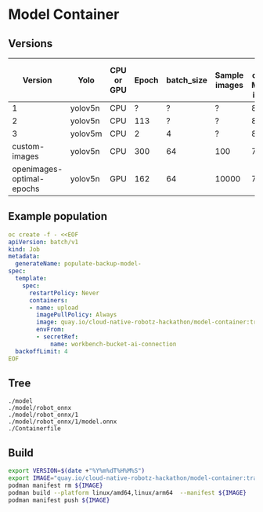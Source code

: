 # Model Container

## Versions

| Version                   | Yolo    | CPU or GPU | Epoch | batch_size | Sample images | Size of the Model in MB |
| ------------------------- | ------- | ---------- | ----- | ---------- | ------------- | ----------------------- |
| 1                         | yolov5n | CPU        | ?     | ?          | ?             | 8                       |
| 2                         | yolov5n | CPU        | 113   | ?          | ?             | 8                       |
| 3                         | yolov5m | CPU        | 2     | 4          | ?             | 80                      |
| custom-images             | yolov5n | CPU        | 300   | 64         | 100           | 7.5                     |
| openimages-optimal-epochs | yolov5n | GPU        | 162   | 64         | 10000         | 7.1                     |

## Example population

```yaml
oc create -f - <<EOF
apiVersion: batch/v1
kind: Job
metadata:
  generateName: populate-backup-model-
spec:
  template:
    spec:
      restartPolicy: Never
      containers:
      - name: upload
        imagePullPolicy: Always
        image: quay.io/cloud-native-robotz-hackathon/model-container:trained-uploader-1.25.83-20250305T155136
        envFrom:
        - secretRef:
            name: workbench-bucket-ai-connection
  backoffLimit: 4
EOF
```

## Tree

```
./model
./model/robot_onnx
./model/robot_onnx/1
./model/robot_onnx/1/model.onnx
./Containerfile
```

## Build

```bash
export VERSION=$(date +"%Y%m%dT%H%M%S")
export IMAGE="quay.io/cloud-native-robotz-hackathon/model-container:trained-uploader-1.25.83-${VERSION}"
podman manifest rm ${IMAGE}
podman build --platform linux/amd64,linux/arm64  --manifest ${IMAGE}  .
podman manifest push ${IMAGE}
```
